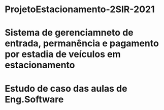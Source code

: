 # ProjetoEstacionamento-2SIR-2021
# Sistema de gerenciamneto de entrada, permanência e pagamento por estadia de veículos em estacionamento
# Estudo de caso das aulas de Eng.Software